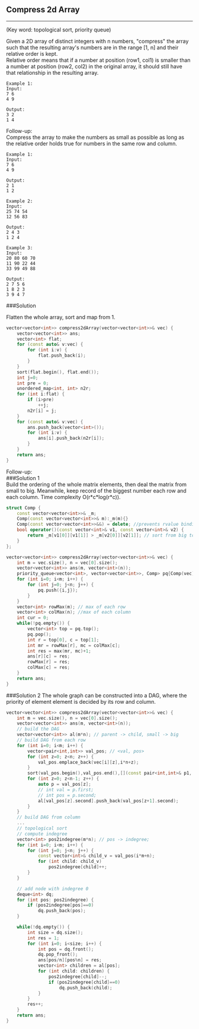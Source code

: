 ## Compress 2d Array
---
(Key word: topological sort, priority queue)  

Given a 2D array of distinct integers with n numbers, "compress" the array such that the resulting array's numbers are in the range [1, n] and their relative order is kept.  
Relative order means that if a number at position (row1, col1) is smaller than a number at position (row2, col2) in the original array, it should still have that relationship in the resulting array.  

```
Example 1:
Input:
7 6
4 9

Output:
3 2
1 4
```

Follow-up:  
Compress the array to make the numbers as small as possible as long as the relative order holds true for numbers in the same row and column.  

```
Example 1:
Input:
7 6
4 9

Output:
2 1
1 2

Example 2:
Input:
25 74 54
12 56 83

Output:
2 4 3
1 2 4

Example 3:
Input:
20 80 60 70
11 90 22 44
33 99 49 88

Output:
2 7 5 6
1 8 2 3
3 9 4 7
```

###Solution  

Flatten the whole array, sort and map from 1.
```c++
vector<vector<int>> compress2dArray(vector<vector<int>>& vec) {
    vector<vector<int>> ans;
    vector<int> flat;
    for (const auto& v:vec) {
        for (int i:v) {
            flat.push_back(i);
        }
    }
    sort(flat.begin(), flat.end());
    int j=0;
    int pre = 0;
    unordered_map<int, int> n2r;
    for (int i:flat) {
        if (i>pre)
            ++j;
        n2r[i] = j;
    }
    for (const auto& v:vec) {
        ans.push_back(vector<int>());
        for (int i:v) {
            ans[i].push_back(n2r[i]);
        }
    }
    return ans;
}
```

Follow-up:  
###Solution 1  
Build the ordering of the whole matrix elements, then deal the matrix from small to big. Meanwhile, keep record of the biggest number each row and each column. Time complexity O(r\*c\*log(r\*c)).
```c++
struct Comp {
    const vector<vector<int>>& _m;
    Comp(const vector<vector<int>>& m):_m(m){}
    Comp(const vector<vector<int>>&&) = delete; //prevents rvalue binding (unnecessary)
    bool operator()(const vector<int>& v1, const vector<int>& v2) {
        return _m[v1[0]][v1[1]] > _m[v2[0]][v2[1]]; // sort from big to small, small is the head to pop
    }
};

vector<vector<int>> compress2dArray(vector<vector<int>>& vec) {
    int m = vec.size(), n = vec[0].size();
    vector<vector<int>> ans(m, vector<int>(n));
    priority_queue<vector<int>, vector<vector<int>>, Comp> pq{Comp(vec)};
    for (int i=0; i<m; i++) {        
        for (int j=0; j<n; j++) {
            pq.push({i,j});
        }
    }
    vector<int> rowMax(m); // max of each row
    vector<int> colMax(n); //max of each column
    int cur = 0;
    while(!pq.empty()) {
        vector<int> top = pq.top();
        pq.pop();
        int r = top[0], c = top[1];
        int mr = rowMax[r], mc = colMax[c];
        int res = max(mr, mc)+1;
        ans[r][c] = res;
        rowMax[r] = res;
        colMax[c] = res;
    }
    return ans;
}
```
###Solution 2
The whole graph can be constructed into a DAG, where the priority of element element is decided by its row and column.
```c++
vector<vector<int>> compress2dArray(vector<vector<int>>& vec) {
    int m = vec.size(), n = vec[0].size();
    vector<vector<int>> ans(m, vector<int>(n));
    // build the DAG
    vector<vector<int>> al(m*n); // parent -> child, small -> big
    // build DAG from each row
    for (int i=0; i<m; i++) {
        vector<pair<int,int>> val_pos; // <val, pos>
        for (int z=0; z<n; z++) {
            val_pos.emplace_back(vec[i][z],i*n+z);
        }
        sort(val_pos.begin(),val_pos.end(),[](const pair<int,int>& p1, const pair<int,int>& p2){return p1.first<p2.first;});
        for (int z=0; z<n-1; z++) {
            auto p = val_pos[z];
            // int val = p.first;
            // int pos = p.second;
            al[val_pos[z].second].push_back(val_pos[z+1].second);
        }
    }
    // build DAG from column
    ...
    // topological sort
    // compute indegree
    vector<int> pos2indegree(m*n); // pos -> indegree;
    for (int i=0; i<m; i++) {
        for (int j=0; j<n; j++) {
            const vector<int>& child_v = val_pos(i*m+n);
            for (int child: child_v)
                pos2indegree[child]++;
        }
    }

    // add node with indegree 0
    deque<int> dq;
    for (int pos: pos2indegree) {
        if (pos2indegree[pos]==0)
            dq.push_back(pos);
    }

    while(!dq.empty()) {
        int size = dq.size();
        int res = 1;
        for (int i=0; i<size; i++) {
            int pos = dq.front();
            dq.pop_front();
            ans[pos/n][pos%n] = res;
            vector<int> children = al[pos];
            for (int child: children) {
                pos2indegree[child]--;
                if (pos2indegree[child]==0)
                    dq.push_back(child);
            }
        }
        res++;
    }
    return ans;
}
```












